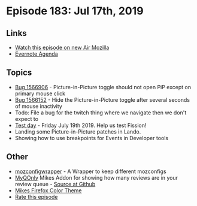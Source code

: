 # Episode 183: Jul 17th, 2019

## Links
* [Watch this episode on new Air Mozilla](https://air.mozilla.org/event-redirect/337737)
* [Evernote Agenda](https://www.evernote.com/shard/s434/client/snv?noteGuid=c3ecaca5-9d9c-483a-af14-d89704298c14&noteKey=d126133b52b95767&sn=https%3A%2F%2Fwww.evernote.com%2Fshard%2Fs434%2Fsh%2Fc3ecaca5-9d9c-483a-af14-d89704298c14%2Fd126133b52b95767&title=July%2B17th%252C%2B2019%2B-%2BEpisode%2B183)

## Topics
* [Bug 1566906](https://bugzilla.mozilla.org/show_bug.cgi?id=1566906) - Picture-in-Picture toggle should not open PiP except on primary mouse click
* [Bug 1566152](https://bugzilla.mozilla.org/show_bug.cgi?id=1566152) - Hide the Picture-in-Picture toggle after several seconds of mouse inactivity
* Todo: File a bug for the twitch thing where we navigate then we don't expect to
* [Test day](https://quality.mozilla.org/2019/07/firefox-nightly-70-testday-july-19th/) - Friday July 19th 2019. Help us test Fission!
* Landing some Picture-in-Picture patches in Lando.
* Showing how to use breakpoints for Events in Developer tools

## Other
* [mozconfigwrapper](https://github.com/ahal/mozconfigwrapper) - A Wrapper to keep different mozconfigs
* [MyQOnly](https://addons.mozilla.org/en-US/firefox/addon/myqonly/) Mikes Addon for showing how many reviews are in your review queue - [Source at Github](https://github.com/mikeconley/myqonly)
* [Mikes Firefox Color Theme](https://addons.mozilla.org/en-US/firefox/addon/electricbluegaloo/)
* [Rate this episode](https://forms.gle/xTSZnWrriXpP3fJD8)
